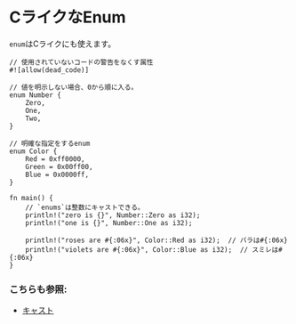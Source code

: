 # CライクなEnum

`enum`はCライクにも使えます。

```rust,editable
// 使用されていないコードの警告をなくす属性
#![allow(dead_code)]

// 値を明示しない場合、0から順に入る。
enum Number {
    Zero,
    One,
    Two,
}

// 明確な指定をするenum
enum Color {
    Red = 0xff0000,
    Green = 0x00ff00,
    Blue = 0x0000ff,
}

fn main() {
    // `enums`は整数にキャストできる。
    println!("zero is {}", Number::Zero as i32);
    println!("one is {}", Number::One as i32);

    println!("roses are #{:06x}", Color::Red as i32);  // バラは#{:06x}
    println!("violets are #{:06x}", Color::Blue as i32);  // スミレは#{:06x}
}
```

### こちらも参照:

- [キャスト][cast]

[cast]: ../../types/cast.md
